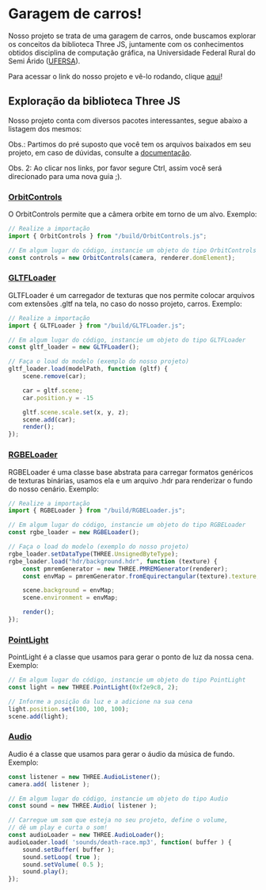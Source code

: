 # Garagem de carros!

Nosso projeto se trata de uma garagem de carros, onde buscamos explorar os conceitos
da biblioteca Three JS, juntamente com os conhecimentos obtidos disciplina de computação gráfica,
na Universidade Federal Rural do Semi Árido ([UFERSA](https://paudosferros.ufersa.edu.br/)).

Para acessar o link do nosso projeto e vê-lo rodando, clique [aqui](https://flaviotech.github.io/projeto_computacao_grafica/)!

## Exploração da biblioteca Three JS
Nosso projeto conta com diversos pacotes interessantes, segue abaixo a listagem dos mesmos:

Obs.: Partimos do pré suposto que você tem os arquivos baixados em seu projeto, em caso de dúvidas,
consulte a [documentação](https://threejs.org/docs/index.html#manual/en/introduction/Creating-a-scene).

Obs. 2: Ao clicar nos links, por favor segure Ctrl, assim você será direcionado para uma nova guia ;).

### [OrbitControls](https://threejs.org/docs/#examples/en/controls/OrbitControls)
O OrbitControls permite que a câmera orbite em torno de um alvo.
Exemplo:
```js
// Realize a importação
import { OrbitControls } from "/build/OrbitControls.js";

// Em algum lugar do código, instancie um objeto do tipo OrbitControls
const controls = new OrbitControls(camera, renderer.domElement);
```


### [GLTFLoader](https://threejs.org/docs/#examples/en/loaders/GLTFLoader)
GLTFLoader é um carregador de texturas que nos permite colocar arquivos
com extensões .gltf na tela, no caso do nosso projeto, carros.
Exemplo:
```js
// Realize a importação
import { GLTFLoader } from "/build/GLTFLoader.js";

// Em algum lugar do código, instancie um objeto do tipo GLTFLoader
const gltf_loader = new GLTFLoader();

// Faça o load do modelo (exemplo do nosso projeto)
gltf_loader.load(modelPath, function (gltf) {
    scene.remove(car);

    car = gltf.scene;
    car.position.y = -15

    gltf.scene.scale.set(x, y, z);
    scene.add(car);
    render();
});
```

### [RGBELoader](https://threejs.org/docs/#api/en/loaders/DataTextureLoader)
RGBELoader é uma classe base abstrata para carregar formatos genéricos de texturas binárias,
usamos ela e um arquivo .hdr para renderizar o fundo do nosso cenário.
Exemplo:
```js
// Realize a importação
import { RGBELoader } from "/build/RGBELoader.js";

// Em algum lugar do código, instancie um objeto do tipo RGBELoader
const rgbe_loader = new RGBELoader();

// Faça o load do modelo (exemplo do nosso projeto)
rgbe_loader.setDataType(THREE.UnsignedByteType);
rgbe_loader.load("hdr/background.hdr", function (texture) {
    const pmremGenerator = new THREE.PMREMGenerator(renderer);
    const envMap = pmremGenerator.fromEquirectangular(texture).texture;

    scene.background = envMap;
    scene.environment = envMap;

    render();
});
```

### [PointLight](https://threejs.org/docs/#api/en/helpers/PointLightHelper)
PointLight é a classe que usamos para gerar o ponto de luz da nossa cena.
Exemplo:
```js
// Em algum lugar do código, instancie um objeto do tipo PointLight
const light = new THREE.PointLight(0xf2e9c8, 2);

// Informe a posição da luz e a adicione na sua cena
light.position.set(100, 100, 100);
scene.add(light);
```


### [Audio](https://threejs.org/docs/#api/en/audio/Audio)
Audio é a classe que usamos para gerar o áudio da música de fundo.
Exemplo:
```js
const listener = new THREE.AudioListener();
camera.add( listener );

// Em algum lugar do código, instancie um objeto do tipo Audio
const sound = new THREE.Audio( listener );

// Carregue um som que esteja no seu projeto, define o volume,
// dê um play e curta o som!
const audioLoader = new THREE.AudioLoader();
audioLoader.load( 'sounds/death-race.mp3', function( buffer ) {
    sound.setBuffer( buffer );
    sound.setLoop( true );
    sound.setVolume( 0.5 );
    sound.play();
});
```
